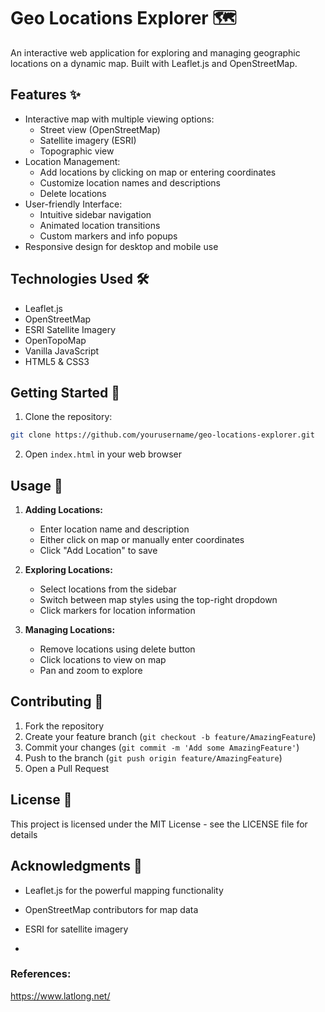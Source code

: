 # Geo Locations Explorer 🗺️

An interactive web application for exploring and managing geographic locations on a dynamic map. Built with Leaflet.js and OpenStreetMap.

## Features ✨

- Interactive map with multiple viewing options:
  - Street view (OpenStreetMap)
  - Satellite imagery (ESRI)
  - Topographic view
- Location Management:
  - Add locations by clicking on map or entering coordinates
  - Customize location names and descriptions
  - Delete locations
- User-friendly Interface:
  - Intuitive sidebar navigation
  - Animated location transitions
  - Custom markers and info popups
- Responsive design for desktop and mobile use

## Technologies Used 🛠️

- Leaflet.js
- OpenStreetMap
- ESRI Satellite Imagery
- OpenTopoMap
- Vanilla JavaScript
- HTML5 & CSS3

## Getting Started 🚀

1. Clone the repository:
```bash
git clone https://github.com/yourusername/geo-locations-explorer.git
```

2. Open `index.html` in your web browser

## Usage 📝

1. **Adding Locations:**
   - Enter location name and description
   - Either click on map or manually enter coordinates
   - Click "Add Location" to save

2. **Exploring Locations:**
   - Select locations from the sidebar
   - Switch between map styles using the top-right dropdown
   - Click markers for location information

3. **Managing Locations:**
   - Remove locations using delete button
   - Click locations to view on map
   - Pan and zoom to explore

## Contributing 🤝

1. Fork the repository
2. Create your feature branch (`git checkout -b feature/AmazingFeature`)
3. Commit your changes (`git commit -m 'Add some AmazingFeature'`)
4. Push to the branch (`git push origin feature/AmazingFeature`)
5. Open a Pull Request

## License 📄

This project is licensed under the MIT License - see the LICENSE file for details

## Acknowledgments 👏

- Leaflet.js for the powerful mapping functionality
- OpenStreetMap contributors for map data
- ESRI for satellite imagery

- 
### References:
https://www.latlong.net/
